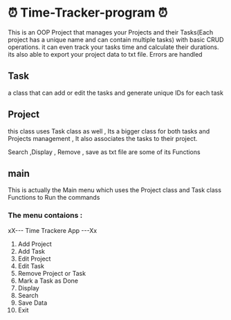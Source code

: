 # :alarm_clock: Time-Tracker-program :alarm_clock:
This is an OOP Project that manages your Projects and their Tasks(Each project has a unique name and can contain multiple tasks) with basic CRUD operations. it can even track your tasks time and calculate their durations. its also able to export your project data to txt file.
Errors are handled 
## Task 
a class that can add or edit the tasks and generate unique IDs for each task  
## Project 
this class uses Task class as well , Its a bigger class for both tasks and Projects management , It also associates the tasks to their project.

Search ,Display , Remove , save as txt file are some of its Functions
## main
This is actually the Main menu which uses the Project class and Task class Functions to Run the commands
### The menu contaions :
xX--- Time Trackere App ---Xx
1. Add Project
2. Add Task
3. Edit Project
4. Edit Task
5. Remove Project or Task
6. Mark a Task as Done
7. Display
8. Search
9. Save Data
10. Exit


